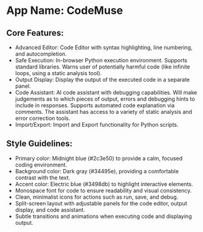 # **App Name**: CodeMuse

## Core Features:

- Advanced Editor: Code Editor with syntax highlighting, line numbering, and autocompletion.
- Safe Execution: In-browser Python execution environment. Supports standard libraries. Warns user of potentially harmful code (like infinite loops, using a static analysis tool).
- Output Display: Display the output of the executed code in a separate panel.
- Code Assistant: AI code assistant with debugging capabilities. Will make judgements as to which pieces of output, errors and debugging hints to include in responses. Supports automated code explanation via comments. The assistant has access to a variety of static analysis and error correction tools.
- Import/Export: Import and Export functionality for Python scripts.

## Style Guidelines:

- Primary color: Midnight blue (#2c3e50) to provide a calm, focused coding environment.
- Background color: Dark gray (#34495e), providing a comfortable contrast with the text.
- Accent color: Electric blue (#3498db) to highlight interactive elements.
- Monospace font for code to ensure readability and visual consistency.
- Clean, minimalist icons for actions such as run, save, and debug.
- Split-screen layout with adjustable panels for the code editor, output display, and code assistant.
- Subtle transitions and animations when executing code and displaying output.